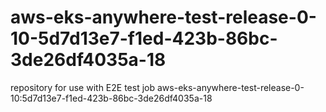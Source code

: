 # aws-eks-anywhere-test-release-0-10-5d7d13e7-f1ed-423b-86bc-3de26df4035a-18
repository for use with E2E test job aws-eks-anywhere-test-release-0-10:5d7d13e7-f1ed-423b-86bc-3de26df4035a-18
